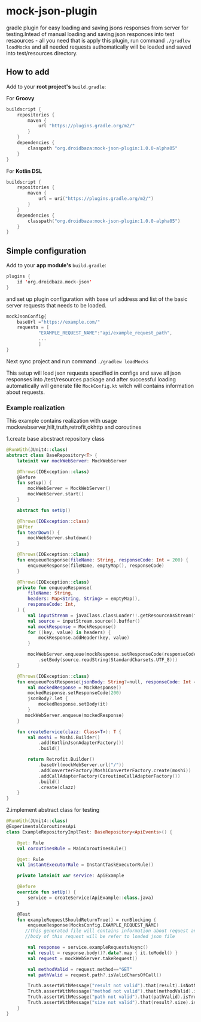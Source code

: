 # mock-json-plugin
gradle plugin for easy loading  and saving jsons responses from server for testing.Intead of manual loading and saving json responces into test resaources - all you need that is apply this plugin, 
run command `./gradlew loadMocks` and all needed requests authomatically will be loaded and saved into test/resources directory.

## How to add
Add to your **root project's** `build.gradle`:

For **Groovy**
```groovy
buildscript {
    repositories {
        maven { 
            url "https://plugins.gradle.org/m2/" 
        }
    }
    dependencies {
        classpath "org.droidbaza:mock-json-plugin:1.0.0-alpha05"
    }
}
```

For **Kotlin DSL**
```kotlin
buildscript {
    repositories {
        maven {
            url = uri("https://plugins.gradle.org/m2/")
        }
    }
    dependencies {
        classpath("org.droidbaza:mock-json-plugin:1.0.0-alpha05")
    }
}
```

## Simple configuration
Add to your **app module's** `build.gradle`:

```kotlin
plugins {
    id 'org.droidbaza.mock-json'
}
```
and set up plugin configuration with base url address and list
 of the basic server requests that needs to be loaded.
```kotlin
mockJsonConfig{
    baseUrl ="https://example.com/"
    requests = [
            "EXAMPLE_REQUEST_NAME":"api/example_request_path",
            ...
            ]
}
```
Next sync project and run command  `./gradlew loadMocks`

This setup will load json requests specified in configs and save all json responses into /test/resources package
and after successful loading automatically will generate file `MockConfig.kt` witch will contains information about requests.


### Example realization 

This example contains realization with usage mockwebserver,hilt,truth,retrofit,okhttp and coroutines

1.create base abcstract repository class 
```kotlin
@RunWith(JUnit4::class)
abstract class BaseRepository<T> {
    lateinit var mockWebServer: MockWebServer

    @Throws(IOException::class)
    @Before
    fun setup() {
        mockWebServer = MockWebServer()
        mockWebServer.start()
    }

    abstract fun setUp()

    @Throws(IOException::class)
    @After
    fun tearDown() {
        mockWebServer.shutdown()
    }

    @Throws(IOException::class)
    fun enqueueResponse(fileName: String, responseCode: Int = 200) {
        enqueueResponse(fileName, emptyMap(), responseCode)
    }

    @Throws(IOException::class)
    private fun enqueueResponse(
        fileName: String,
        headers: Map<String, String> = emptyMap(),
        responseCode: Int,
    ) {
        val inputStream = javaClass.classLoader!!.getResourceAsStream(fileName)
        val source = inputStream.source().buffer()
        val mockResponse = MockResponse()
        for ((key, value) in headers) {
            mockResponse.addHeader(key, value)
        }

        mockWebServer.enqueue(mockResponse.setResponseCode(responseCode)
            .setBody(source.readString(StandardCharsets.UTF_8)))
    }

    @Throws(IOException::class)
    fun enqueuePostResponse(jsonBody: String?=null, responseCode: Int = 200) {
        val mockedResponse = MockResponse()
        mockedResponse.setResponseCode(200)
        jsonBody?.let {
            mockedResponse.setBody(it)
        }
       mockWebServer.enqueue(mockedResponse)
    }

    fun createService(clazz: Class<T>): T {
        val moshi = Moshi.Builder()
            .add(KotlinJsonAdapterFactory())
            .build()

        return Retrofit.Builder()
            .baseUrl(mockWebServer.url("/"))
            .addConverterFactory(MoshiConverterFactory.create(moshi))
            .addCallAdapterFactory(CoroutineCallAdapterFactory())
            .build()
            .create(clazz)
    }
}
```

2.implement abstract class for testing
```kotlin
@RunWith(JUnit4::class)
@ExperimentalCoroutinesApi
class ExampleRepositoryImplTest: BaseRepository<ApiEvents>() {

    @get: Rule
    val coroutinesRule = MainCoroutinesRule()

    @get: Rule
    val instantExecutorRule = InstantTaskExecutorRule()

    private lateinit var service: ApiExample

    @Before
    override fun setUp() {
        service = createService(ApiExample::class.java)
    }

    @Test
    fun exampleRequestShouldReturnTrue() = runBlocking {
        enqueueResponse(MocksConfig.EXAMPLE_REQUEST_NAME)
       //this generated file will contains information about request and will reffered for json loaded file
       //body of this request will be refer to loaded json file

        val response = service.exampleRequestsAsync()
        val result = response.body()?.data?.map { it.toModel() }
        val request = mockWebServer.takeRequest()

        val methodValid = request.method=="GET"
        val pathValid = request.path?.isValidCharsOfCall()

        Truth.assertWithMessage("result not valid").that(result).isNotNull()
        Truth.assertWithMessage("method not valid").that(methodValid).isTrue()
        Truth.assertWithMessage("path not valid").that(pathValid).isTrue()
        Truth.assertWithMessage("size not valid").that(result?.size).isGreaterThan(0)
    }
}
```
